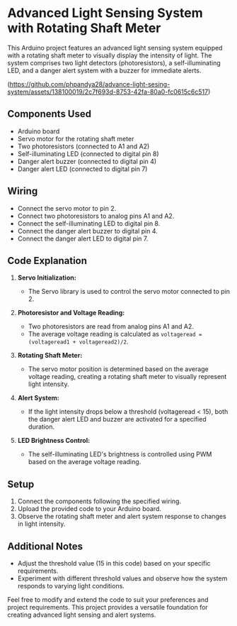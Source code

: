 # Advanced Light Sensing System with Rotating Shaft Meter

This Arduino project features an advanced light sensing system equipped with a rotating shaft meter to visually display the intensity of light. The system comprises two light detectors (photoresistors), a self-illuminating LED, and a danger alert system with a buzzer for immediate alerts.


(https://github.com/phpandya28/advance-light-sesing-system/assets/138100019/2c7f693d-8753-42fa-80a0-fc0615c6c517)

## Components Used
- Arduino board
- Servo motor for the rotating shaft meter
- Two photoresistors (connected to A1 and A2)
- Self-illuminating LED (connected to digital pin 8)
- Danger alert buzzer (connected to digital pin 4)
- Danger alert LED (connected to digital pin 7)

## Wiring
- Connect the servo motor to pin 2.
- Connect two photoresistors to analog pins A1 and A2.
- Connect the self-illuminating LED to digital pin 8.
- Connect the danger alert buzzer to digital pin 4.
- Connect the danger alert LED to digital pin 7.

## Code Explanation
1. **Servo Initialization:**
   - The Servo library is used to control the servo motor connected to pin 2.

2. **Photoresistor and Voltage Reading:**
   - Two photoresistors are read from analog pins A1 and A2.
   - The average voltage reading is calculated as `voltageread = (voltageread1 + voltageread2)/2`.

3. **Rotating Shaft Meter:**
   - The servo motor position is determined based on the average voltage reading, creating a rotating shaft meter to visually represent light intensity.

4. **Alert System:**
   - If the light intensity drops below a threshold (voltageread < 15), both the danger alert LED and buzzer are activated for a specified duration.

5. **LED Brightness Control:**
   - The self-illuminating LED's brightness is controlled using PWM based on the average voltage reading.

## Setup
1. Connect the components following the specified wiring.
2. Upload the provided code to your Arduino board.
3. Observe the rotating shaft meter and alert system response to changes in light intensity.

## Additional Notes
- Adjust the threshold value (15 in this code) based on your specific requirements.
- Experiment with different threshold values and observe how the system responds to varying light conditions.

Feel free to modify and extend the code to suit your preferences and project requirements. This project provides a versatile foundation for creating advanced light sensing and alert systems.
